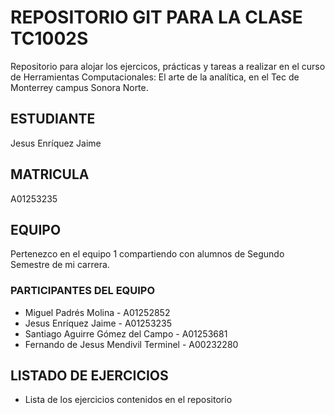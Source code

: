 # REPOSITORIO GIT PARA LA CLASE TC1002S
Repositorio para alojar los ejercicos, prácticas y tareas a realizar 
en el curso de Herramientas Computacionales: El arte de la analítica,
en el Tec de Monterrey campus Sonora Norte.
## ESTUDIANTE 
Jesus Enríquez Jaime

## MATRICULA
A01253235

## EQUIPO
Pertenezco en el equipo 1 compartiendo con alumnos de Segundo Semestre de mi carrera.

### PARTICIPANTES DEL EQUIPO
* Miguel Padrés Molina - A01252852
* Jesus Enríquez Jaime - A01253235
* Santiago Aguirre Gómez del Campo - A01253681
* Fernando de Jesus Mendivil Terminel - A00232280

## LISTADO DE EJERCICIOS
* Lista de los ejercicios contenidos en el repositorio
